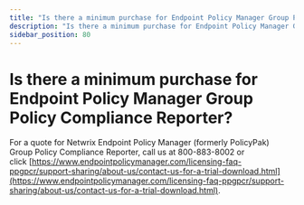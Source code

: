 ```yaml
---
title: "Is there a minimum purchase for Endpoint Policy Manager Group Policy Compliance Reporter?"
description: "Is there a minimum purchase for Endpoint Policy Manager Group Policy Compliance Reporter?"
sidebar_position: 80
---
```


# Is there a minimum purchase for Endpoint Policy Manager Group Policy Compliance Reporter?

For a quote for Netwrix Endpoint Policy Manager (formerly PolicyPak) Group Policy Compliance
Reporter, call us at 800-883-8002 or
click [https://www.endpointpolicymanager.com/licensing-faq-ppgpcr/support-sharing/about-us/contact-us-for-a-trial-download.html](https://www.endpointpolicymanager.com/licensing-faq-ppgpcr/support-sharing/about-us/contact-us-for-a-trial-download.html).
